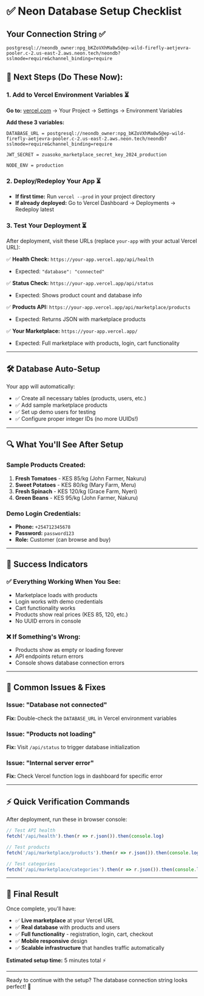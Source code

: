 # ✅ Neon Database Setup Checklist

## Your Connection String ✅
```
postgresql://neondb_owner:npg_bKZoVXhMa8w5@ep-wild-firefly-aetjevra-pooler.c-2.us-east-2.aws.neon.tech/neondb?sslmode=require&channel_binding=require
```

## 🚀 Next Steps (Do These Now):

### 1. Add to Vercel Environment Variables ⏳
**Go to:** [vercel.com](https://vercel.com) → Your Project → Settings → Environment Variables

**Add these 3 variables:**
```
DATABASE_URL = postgresql://neondb_owner:npg_bKZoVXhMa8w5@ep-wild-firefly-aetjevra-pooler.c-2.us-east-2.aws.neon.tech/neondb?sslmode=require&channel_binding=require

JWT_SECRET = zuasoko_marketplace_secret_key_2024_production

NODE_ENV = production
```

### 2. Deploy/Redeploy Your App ⏳
- **If first time:** Run `vercel --prod` in your project directory
- **If already deployed:** Go to Vercel Dashboard → Deployments → Redeploy latest

### 3. Test Your Deployment ⏳
After deployment, visit these URLs (replace `your-app` with your actual Vercel URL):

✅ **Health Check:** `https://your-app.vercel.app/api/health`
- Expected: `"database": "connected"`

✅ **Status Check:** `https://your-app.vercel.app/api/status`  
- Expected: Shows product count and database info

✅ **Products API:** `https://your-app.vercel.app/api/marketplace/products`
- Expected: Returns JSON with marketplace products

✅ **Your Marketplace:** `https://your-app.vercel.app/`
- Expected: Full marketplace with products, login, cart functionality

---

## 🛠 Database Auto-Setup

Your app will automatically:
- ✅ Create all necessary tables (products, users, etc.)
- ✅ Add sample marketplace products
- ✅ Set up demo users for testing
- ✅ Configure proper integer IDs (no more UUIDs!)

---

## 🔍 What You'll See After Setup

### Sample Products Created:
1. **Fresh Tomatoes** - KES 85/kg (John Farmer, Nakuru)
2. **Sweet Potatoes** - KES 80/kg (Mary Farm, Meru)  
3. **Fresh Spinach** - KES 120/kg (Grace Farm, Nyeri)
4. **Green Beans** - KES 95/kg (John Farmer, Nakuru)

### Demo Login Credentials:
- **Phone:** `+254712345678`
- **Password:** `password123`
- **Role:** Customer (can browse and buy)

---

## 🎉 Success Indicators

### ✅ Everything Working When You See:
- Marketplace loads with products
- Login works with demo credentials  
- Cart functionality works
- Products show real prices (KES 85, 120, etc.)
- No UUID errors in console

### ❌ If Something's Wrong:
- Products show as empty or loading forever
- API endpoints return errors
- Console shows database connection errors

---

## 🚨 Common Issues & Fixes

### Issue: "Database not connected"
**Fix:** Double-check the `DATABASE_URL` in Vercel environment variables

### Issue: "Products not loading"  
**Fix:** Visit `/api/status` to trigger database initialization

### Issue: "Internal server error"
**Fix:** Check Vercel function logs in dashboard for specific error

---

## ⚡ Quick Verification Commands

After deployment, run these in browser console:

```javascript
// Test API health
fetch('/api/health').then(r => r.json()).then(console.log)

// Test products
fetch('/api/marketplace/products').then(r => r.json()).then(console.log)

// Test categories  
fetch('/api/marketplace/categories').then(r => r.json()).then(console.log)
```

---

## 🎯 Final Result

Once complete, you'll have:
- ✅ **Live marketplace** at your Vercel URL
- ✅ **Real database** with products and users
- ✅ **Full functionality** - registration, login, cart, checkout
- ✅ **Mobile responsive** design
- ✅ **Scalable infrastructure** that handles traffic automatically

**Estimated setup time:** 5 minutes total ⚡

---

Ready to continue with the setup? The database connection string looks perfect! 🚀
